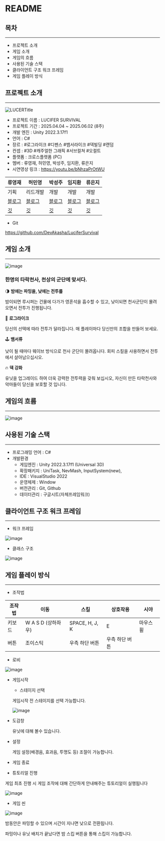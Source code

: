 # README

## 목차

---

- 프로젝트 소개
- 게임 소개
- 게임의 흐름
- 사용된 기술 스택
- 클라이언트 구조 워크 프레임
- 게임 플레이 방식

## 프로젝트 소개

---

![LUCERTitle](https://github.com/user-attachments/assets/d9d85a73-007b-4fae-afa3-831c83b34793)



- 프로젝트 이름 : LUCIFER SURVIVAL
- 프로젝트 기간 : 2025.04.04 ~ 2025.06.02 (8주)
- 개발 엔진 : Unity 2022.3.17f1
- 언어 : C#
- 장르 : #로그라이크 #디펜스 #뱀서라이크 #덱빌딩 #랜덤
- 컨셉 : #3D #캐주얼한 그래픽 #서브컬쳐 #오컬트
- 플랫폼 : 크로스플렛폼 (PC)
- 멤버 : 류영재, 허민영, 박성주, 임지환, 류은지
- 시연영상 링크 : https://youtu.be/bNhzaPrOtWU

| 류영재 | 허민영 | 박성주 | 임지환 | 류은지 |
| --- | --- | --- | --- | --- |
| 기획 | 리드개발 | 개발 | 개발 | 개발 |
| [블로그](https://9reend1tto.tistory.com/) | [블로그](https://devakasha.tistory.com/) | [블로그](https://blog.naver.com/miroon2_) | [블로그](https://g-hwan.tistory.com/) | [블로그](https://seseeeu.tistory.com/) |
| [깃](https://github.com/greenmetamong/) | [깃](https://github.com/DevAkasha) | [깃](https://github.com/ProgramCnt) | [깃](https://github.com/YataGarasu8) | [깃](https://github.com/EE-uE) |
- Git

https://github.com/DevAkasha/LuciferSurvival

## 게임 소개

---


![image](https://github.com/user-attachments/assets/ea165074-5138-4efb-be22-0fbffd1455f9)



### 한명의 타락천사, 천상의 군단에 맞서다.


🌗 **밤에는 파밍을, 낮에는 전투를**

밤이되면 루시퍼는 건물에 다가가 영혼석을 흡수할 수 있고, 낮이되면 천사군단이 몰려오면서 전투가 진행됩니다.

🎵 **로그라이크**

당신의 선택에 따라 전투가 달라집니다. 매 플레이마다 당신만의 조합을 만들어 보세요.

🕹 **뱀서류**

낮이 될 때마다 웨이브 방식으로 천사 군단이 몰려옵니다. 회피 스킬을 사용하면서 전투에서 살아남으십시오.

🔥 **덱 강화**

유닛을 업그레이드 하여 더욱 강력한 전투력을 갖춰 보십시오, 자신이 만든 타락천사와 악마들이 당신을 보호할 것 입니다.

## 게임의 흐름

---

![image](https://github.com/user-attachments/assets/9c9ab6fb-fe89-4c0e-938e-e5ad5efba0a0)


## 사용된 기술 스택

---

- 프로그래밍 언어 : C#
- 개발환경
    - 게임엔진 : Unity 2022.3.17f1 (Universal 3D)
    - 확장패키지 : UniTask, NevMash, InputSystem(new),
    - IDE : VisualStudio 2022
    - 운영체제 : Window
    - 버전관리 : Git, Github
    - 데이터관리 :  구글시트(자체프레임워크)

## 클라이언트 구조 워크 프레임

---

- 워크 프레임

![image](https://github.com/user-attachments/assets/b4522249-f3cb-48a7-afa1-d4d407b717e9)


- 클래스 구조

![image](https://github.com/user-attachments/assets/97e3a118-9a9c-40b0-ad8b-d89ed91fe5b0)


## 게임 플레이 방식

---

- 조작법

| 조작법 | 이동 | 스킬 | 상호작용 | 시야 |
| --- | --- | --- | --- | --- |
| 키보드 | W A S D (상하좌우) | SPACE, H, J, K | E | 마우스 휠 |
| 버튼 | 조이스틱 | 우측 하단 버튼 | 우측 하단 버튼 |  |

- 로비

![image](https://github.com/user-attachments/assets/f6f6fe32-90a8-4934-bd99-8456587fc692)


- 게임시작
    - 스테이지 선택
    
    게임시작 전 스테이지를 선택 가능합니다.
    
    ![image](https://github.com/user-attachments/assets/8911a144-9ebc-417c-9d0d-f9dff288e088)

    
- 도감창
    
    유닛에 대해 볼수 있습니다.
    
- 설정
    
    게임 설정(배경음, 효과음, 투명도 등) 조절이 가능합니다.
    
- 게임 종료

- 튜토리얼 진행

게임 최초 진행 시 게임 조작에 대해 간단하게 안내해주는 튜토리얼이 실행됩니다

![image](https://github.com/user-attachments/assets/e06bcefd-fd12-4fea-a697-3bfa98931d34)


- 게임 씬

![image](https://github.com/user-attachments/assets/9a0b565a-db1d-4d5d-98b6-4a0c57f5f1a1)


밤동안은 파밍할 수 있으며 시간이 지나면 낮으로 전환됩니다.

파밍이나 유닛 배치가 끝났다면 밤 스킵 버튼을 통해 스킵이 가능합니다.
